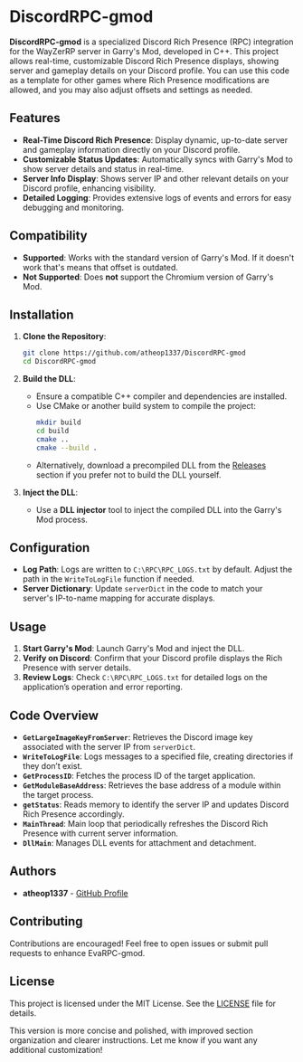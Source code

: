 # DiscordRPC-gmod

**DiscordRPC-gmod** is a specialized Discord Rich Presence (RPC) integration for the WayZerRP server in Garry's Mod, developed in C++. This project allows real-time, customizable Discord Rich Presence displays, showing server and gameplay details on your Discord profile. You can use this code as a template for other games where Rich Presence modifications are allowed, and you may also adjust offsets and settings as needed.

## Features

- **Real-Time Discord Rich Presence**: Display dynamic, up-to-date server and gameplay information directly on your Discord profile.
- **Customizable Status Updates**: Automatically syncs with Garry's Mod to show server details and status in real-time.
- **Server Info Display**: Shows server IP and other relevant details on your Discord profile, enhancing visibility.
- **Detailed Logging**: Provides extensive logs of events and errors for easy debugging and monitoring.

## Compatibility

- **Supported**: Works with the standard version of Garry's Mod. If it doesn't work that's means that offset is outdated.
- **Not Supported**: Does **not** support the Chromium version of Garry's Mod.

## Installation

1. **Clone the Repository**:
   ```sh
   git clone https://github.com/atheop1337/DiscordRPC-gmod
   cd DiscordRPC-gmod
   ```

2. **Build the DLL**:
   - Ensure a compatible C++ compiler and dependencies are installed.
   - Use CMake or another build system to compile the project:
     ```sh
     mkdir build
     cd build
     cmake ..
     cmake --build .
     ```
   - Alternatively, download a precompiled DLL from the [Releases](https://github.com/atheop1337/DiscordRPC-gmod/releases/tag/Release) section if you prefer not to build the DLL yourself.

3. **Inject the DLL**:
   - Use a **DLL injector** tool to inject the compiled DLL into the Garry's Mod process.

## Configuration

- **Log Path**: Logs are written to `C:\RPC\RPC_LOGS.txt` by default. Adjust the path in the `WriteToLogFile` function if needed.
- **Server Dictionary**: Update `serverDict` in the code to match your server's IP-to-name mapping for accurate displays.

## Usage

1. **Start Garry's Mod**: Launch Garry's Mod and inject the DLL.
2. **Verify on Discord**: Confirm that your Discord profile displays the Rich Presence with server details.
3. **Review Logs**: Check `C:\RPC\RPC_LOGS.txt` for detailed logs on the application’s operation and error reporting.

## Code Overview

- **`GetLargeImageKeyFromServer`**: Retrieves the Discord image key associated with the server IP from `serverDict`.
- **`WriteToLogFile`**: Logs messages to a specified file, creating directories if they don’t exist.
- **`GetProcessID`**: Fetches the process ID of the target application.
- **`GetModuleBaseAddress`**: Retrieves the base address of a module within the target process.
- **`getStatus`**: Reads memory to identify the server IP and updates Discord Rich Presence accordingly.
- **`MainThread`**: Main loop that periodically refreshes the Discord Rich Presence with current server information.
- **`DllMain`**: Manages DLL events for attachment and detachment.

## Authors

- **atheop1337** - [GitHub Profile](https://github.com/atheop1337)

## Contributing

Contributions are encouraged! Feel free to open issues or submit pull requests to enhance EvaRPC-gmod.

## License

This project is licensed under the MIT License. See the [LICENSE](LICENSE) file for details.

This version is more concise and polished, with improved section organization and clearer instructions. Let me know if you want any additional customization!
